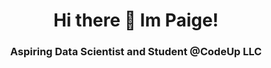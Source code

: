 <h1 align="center">Hi there 👋  Im Paige! </h1>
<h3 align="center">Aspiring Data Scientist and Student @CodeUp LLC</h3>
